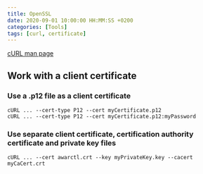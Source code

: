 ```yaml
---
title: OpenSSL
date: 2020-09-01 10:00:00 HH:MM:SS +0200
categories: [Tools]
tags: [curl, certificate]
---
```


[cURL man page](https://curl.haxx.se/docs/manpage.html)

## Work with a client certificate

### Use a .p12 file as a client certificate

```console
cURL ... --cert-type P12 --cert myCertificate.p12
cURL ... --cert-type P12 --cert myCertificate.p12:myPassword
```

### Use separate client certificate, certification authority certificate and private key files

```console
cURL ... --cert awarctl.crt --key myPrivateKey.key --cacert myCaCert.crt 
```